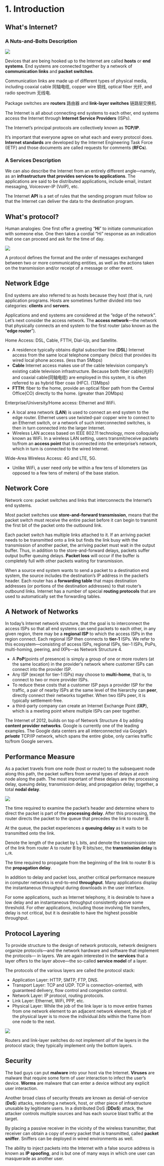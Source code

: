 # 1. Introduction

## What's Internet?

### A Nuts-and-Bolts Description

![](../.gitbook/assets/image%20%2816%29.png)

Devices that are being hooked up to the Internet are called **hosts** or **end systems**. End systems are connected together by a network of **communication links** and **packet switches**.

Communication links are made up of different types of physical media, including coaxial cable 同轴电缆, copper wire 铜线, optical fiber 光纤, and radio spectrum 无线电.

Package switches are **routers** 路由器 and **link-layer switches** 链路层交换机.

The Internet is all about connecting end systems to each other, end systems access the Internet through **Internet Service Providers** \(ISPs\).

The Internet’s principal protocols are collectively known as **TCP/IP**.

It’s important that everyone agree on what each and every protocol does. **Internet standards** are developed by the Internet Engineering Task Force \(IETF\) and those documents are called requests for comments \(**RFCs**\).

### A Services Description

We can also describe the Internet from an entirely different angle—namely, as an **infrastructure that provides services to applications**. The applications are said to be distributed applications, include email, instant messaging, Voiceover-IP \(VoIP\), etc.

The Internet **API** is a set of rules that the sending program must follow so that the Internet can deliver the data to the destination program.

## What's protocol?

Human analogies: One first offer a greeting “**Hi**” to initiate communication with someone else. One then takes a cordial “Hi” response as an indication that one can proceed and ask for the time of day.

![](../.gitbook/assets/screen-shot-2018-06-16-at-21.33.43.png)

A protocol defines the format and the order of messages exchanged between two or more communicating entities, as well as the actions taken on the transmission and/or receipt of a message or other event.

## Network Edge

End systems are also referred to as hosts because they host \(that is, run\) application programs. Hosts are sometimes further divided into two categories: **clients** and **servers**.

Applications and end systems are considered at the “edge of the network". Let’s next consider the access network. The **access network**—the network that physically connects an end system to the first router \(also known as the “**edge router**”\). 

Home Access: DSL, Cable, FTTH, Dial-Up, and Satellite. 

* A residence typically obtains digital subscriber line \(**DSL**\) Internet access from the same local telephone company \(telco\) that provides its wired local phone access. \(less than 5Mbps\)
* **Cable** Internet access makes use of the cable television company’s existing cable television infrastructure. Because both fiber cable\(光纤\) and coaxial cable\(同轴电缆\) are employed in this system, it is often referred to as hybrid fiber coax \(HFC\). \(13Mbps\)
* **FTTH**: fiber to the home, provide an optical fiber path from the Central Office\(CO\) directly to the home. \(greater than 20Mbps\)

Enterprise/University/Home access: Ethernet and WiFi.

* A local area network \(**LAN**\) is used to connect an end system to the edge router. Ethernet users use twisted-pair copper wire to connect to an Ethernet switch, or a network of such interconnected switches, is then in turn connected into the larger Internet.
* Wireless LAN access based on IEEE 802.11 technology, more colloquially known as WiFi. In a wireless LAN setting, users transmit/receive packets to/from an **access point** that is connected into the enterprise’s network, which in turn is connected to the wired Internet.

Wide-Area Wireless Access: 4G and LTE, 5G.

* Unlike WiFi, a user need only be within a few tens of kilometers \(as opposed to a few tens of meters\) of the base station.

## Network Core

Network core: packet switches and links that interconnects the Internet’s end systems.

Most packet switches use **store-and-forward transmission**, means that the packet switch must receive the entire packet before it can begin to transmit the first bit of the packet onto the outbound link.

Each packet switch has multiple links attached to it. If an arriving packet needs to be transmitted onto a link but finds the link busy with the transmission of another packet, the arriving packet must wait in the output buffer. Thus, in addition to the store-and-forward delays, packets suffer output buffer queuing delays. **Packet loss** will occur if the buffer is completely full with other packets waiting for transmission.

When a source end system wants to send a packet to a destination end system, the source includes the destination’s IP address in the packet’s header. Each router has a **forwarding table** that maps destination addresses \(or portions of the destination addresses\) to that router’s outbound links. Internet has a number of special **routing protocols** that are used to automatically set the forwarding tables.

## A Network of Networks

In today’s Internet network structure, that the goal is to interconnect the access ISPs so that all end systems can send packets to each other, in any given region, there may be a **regional ISP** to which the access ISPs in the region connect. Each regional ISP then connects to **tier-1** ISPs. We refer to this ecosystem—consisting of access ISPs, regional ISPs, tier-1 ISPs, PoPs, multi-homing, peering, and IXPs—as Network Structure 4.

* A **PoP**\(points of presence\) is simply a group of one or more routers \(at the same location\) in the provider’s network where customer ISPs can connect into the provider ISP.
* Any ISP \(except for tier-1 ISPs\) may choose to **multi-home**, that is, to connect to two or more provider ISPs.
* To reduce these costs that a customer ISP pays a provider ISP for the traffic, a pair of nearby ISPs at the same level of the hierarchy can **peer**, directly connect their networks together. When two ISPs peer, it is typically settlement-free.
* a third-party company can create an Internet Exchange Point \(**IXP**\), which is a meeting point where multiple ISPs can peer together.

The Internet of 2012, builds on top of Network Structure 4 by adding **content provider networks**. Google is currently one of the leading examples. The Google data centers are all interconnected via Google’s _**private**_ TCP/IP network, which spans the entire globe, only carries traffic to/from Google servers.

## Performance Measure

As a packet travels from one node \(host or router\) to the subsequent node along this path, the packet suffers from several types of delays at _each_ node along the path. The most important of these delays are the processing delay, queuing delay, transmission delay, and propagation delay; together, a total **nodal delay**.

![](../.gitbook/assets/screen-shot-2018-06-18-at-12.27.00.png)

The time required to examine the packet’s header and determine where to direct the packet is part of the **processing delay**. After this processing, the router directs the packet to the queue that precedes the link to router B.

At the queue, the packet experiences a **queuing delay** as it waits to be transmitted onto the link.

Denote the length of the packet by L bits, and denote the transmission rate of the link from router A to router B by R bits/sec, the **transmission delay** is `L/R`.

The time required to propagate from the beginning of the link to router B is the **propagation delay**.

In addition to delay and packet loss, another critical performance measure in computer networks is end-to-end **throughput**. Many applications display the instantaneous throughput during downloads in the user interface.

For some applications, such as Internet telephony, it is desirable to have a low delay and an instantaneous throughput consistently above some threshold. For other applications, including those involving file transfers, delay is not critical, but it is desirable to have the highest possible throughput.

## Protocol Layering

To provide structure to the design of network protocols, network designers organize protocols—and the network hardware and software that implement the protocols— in layers. We are again interested in the **services** that a layer offers to the layer above—the so-called **service model** of a layer.

The protocols of the various layers are called the protocol stack: 

* Application Layer: HTTP, SMTP, FTP, DNS.
* Transport Layer: TCP and UDP. TCP is connection-oriented, with guaranteed delivery, flow control and congestion control.
* Network Layer: IP protocol, routing protocols.
* Link Layer: Ethernet, WiFi, PPP, etc.
* Physical Layer: While the job of the link layer is to move entire frames from one network element to an adjacent network element, the job of the physical layer is to move the individual _bits_ within the frame from one node to the next.

![](../.gitbook/assets/screen-shot-2018-06-18-at-13.43.34.png)

Routers and link-layer switches do not implement _all_ of the layers in the protocol stack; they typically implement only the bottom layers.

## Security

The bad guys can put **malware** into your host via the Internet. **Viruses** are malware that require some form of user interaction to infect the user’s device. **Worms** are malware that can enter a device without any explicit user interaction.

Another broad class of security threats are known as denial-of-service \(**DoS**\) attacks, rendering a network, host, or other piece of infrastructure unusable by legitimate users. In a distributed DoS \(**DDoS**\) attack, the attacker controls multiple sources and has each source blast traffic at the target.

By placing a passive receiver in the vicinity of the wireless transmitter, that receiver can obtain a copy of every packet that is transmitted, called **packet sniffer**. Sniffers can be deployed in wired environments as well.

The ability to inject packets into the Internet with a false source address is known as **IP spoofing**, and is but one of many ways in which one user can masquerade as another user.

